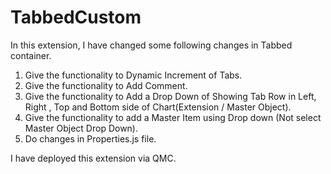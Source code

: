 # TabbedCustom

In this extension, I have changed some following changes in Tabbed container.

1. Give the functionality to Dynamic Increment of Tabs.
2. Give the functionality to Add Comment.
3. Give the functionality to Add a Drop Down of Showing Tab Row in Left, Right , Top and Bottom side of Chart(Extension / Master Object).
4. Give the functionality to add a Master Item using Drop down (Not select Master Object Drop Down).
5. Do changes in Properties.js file.

I have deployed this extension via QMC.
